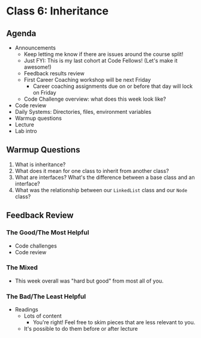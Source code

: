 # Class 6: Inheritance

## Agenda

- Announcements
  - Keep letting me know if there are issues around the course split!
  - Just FYI: This is my last cohort at Code Fellows! (Let's make it awesome!)
  - Feedback results review
  - First Career Coaching workshop will be next Friday
    - Career coaching assignments due on or before that day will lock on Friday
  - Code Challenge overview: what does this week look like?
- Code review
- Daily Systems: Directories, files, environment variables
- Warmup questions
- Lecture
- Lab intro

## Warmup Questions

1. What is inheritance?
2. What does it mean for one class to inherit from another class?
3. What are interfaces? What's the difference between a base class and an interface?
4. What was the relationship between our `LinkedList` class and our `Node` class?

## Feedback Review

### The Good/The Most Helpful

- Code challenges
- Code review

### The Mixed

- This week overall was "hard but good" from most all of you.

### The Bad/The Least Helpful

- Readings
  - Lots of content
    - You're right! Feel free to skim pieces that are less relevant to you.
  - It's possible to do them before or after lecture

